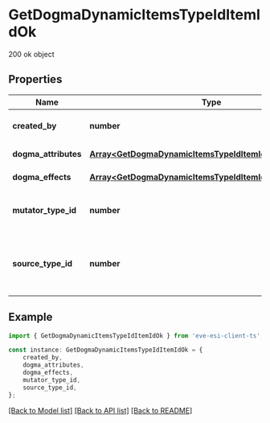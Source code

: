 # GetDogmaDynamicItemsTypeIdItemIdOk

200 ok object

## Properties

Name | Type | Description | Notes
------------ | ------------- | ------------- | -------------
**created_by** | **number** | The ID of the character who created the item | [default to undefined]
**dogma_attributes** | [**Array&lt;GetDogmaDynamicItemsTypeIdItemIdDogmaAttribute&gt;**](GetDogmaDynamicItemsTypeIdItemIdDogmaAttribute.md) | dogma_attributes array | [default to undefined]
**dogma_effects** | [**Array&lt;GetDogmaDynamicItemsTypeIdItemIdDogmaEffect&gt;**](GetDogmaDynamicItemsTypeIdItemIdDogmaEffect.md) | dogma_effects array | [default to undefined]
**mutator_type_id** | **number** | The type ID of the mutator used to generate the dynamic item. | [default to undefined]
**source_type_id** | **number** | The type ID of the source item the mutator was applied to create the dynamic item. | [default to undefined]

## Example

```typescript
import { GetDogmaDynamicItemsTypeIdItemIdOk } from 'eve-esi-client-ts';

const instance: GetDogmaDynamicItemsTypeIdItemIdOk = {
    created_by,
    dogma_attributes,
    dogma_effects,
    mutator_type_id,
    source_type_id,
};
```

[[Back to Model list]](../README.md#documentation-for-models) [[Back to API list]](../README.md#documentation-for-api-endpoints) [[Back to README]](../README.md)
